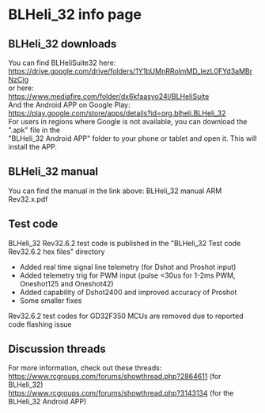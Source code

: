 # BLHeli_32 info page  

## BLHeli_32 downloads  

You can find BLHeliSuite32 here:   
https://drive.google.com/drive/folders/1Y1bUMnRRolmMD_lezL0FYd3aMBrNzCig   
or here:   
https://www.mediafire.com/folder/dx6kfaasyo24l/BLHeliSuite   
And the Android APP on Google Play:   
https://play.google.com/store/apps/details?id=org.blheli.BLHeli_32  
For users in regions where Google is not available, you can download the ".apk" file in the  
"BLHeli_32 Android APP" folder to your phone or tablet and open it. This will install the APP.  

## BLHeli_32 manual

You can find the manual in the link above: BLHeli_32 manual ARM Rev32.x.pdf

## Test code

BLHeli_32 Rev32.6.2 test code is published in the "BLHeli_32 Test code Rev32.6.2 hex files" directory  
- Added real time signal line telemetry (for Dshot and Proshot input)  
- Added telemetry trig for PWM input (pulse <30us for 1-2ms PWM, Oneshot125 and Oneshot42)  
- Added capability of Dshot2400 and improved accuracy of Proshot  
- Some smaller fixes  

Rev32.6.2 test codes for GD32F350 MCUs are removed due to reported code flashing issue

## Discussion threads

For more information, check out these threads:  
https://www.rcgroups.com/forums/showthread.php?2864611 (for BLHeli_32)  
https://www.rcgroups.com/forums/showthread.php?3143134 (for the BLHeli_32 Android APP)  
